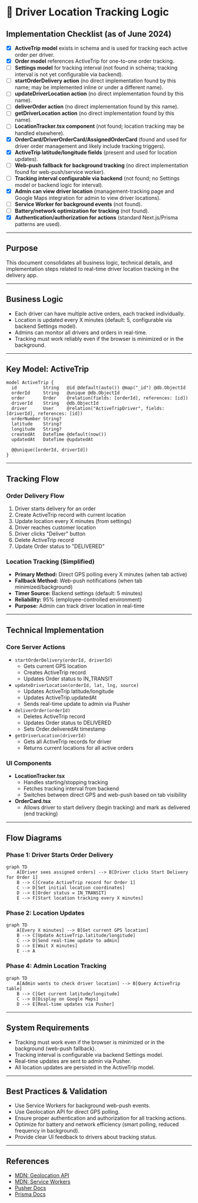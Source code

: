 # 🚚 Driver Location Tracking Logic

## Implementation Checklist (as of June 2024)

- [x] **ActiveTrip model** exists in schema and is used for tracking each active order per driver.
- [x] **Order model** references ActiveTrip for one-to-one order tracking.
- [ ] **Settings model** for tracking interval (not found in schema; tracking interval is not yet configurable via backend).
- [ ] **startOrderDelivery action** (no direct implementation found by this name; may be implemented inline or under a different name).
- [ ] **updateDriverLocation action** (no direct implementation found by this name).
- [ ] **deliverOrder action** (no direct implementation found by this name).
- [ ] **getDriverLocation action** (no direct implementation found by this name).
- [ ] **LocationTracker.tsx component** (not found; location tracking may be handled elsewhere).
- [x] **OrderCard/DriverOrderCard/AssignedOrderCard** (found and used for driver order management and likely include tracking triggers).
- [x] **ActiveTrip latitude/longitude fields** (present and used for location updates).
- [ ] **Web-push fallback for background tracking** (no direct implementation found for web-push/service worker).
- [ ] **Tracking interval configurable via backend** (not found; no Settings model or backend logic for interval).
- [x] **Admin can view driver location** (management-tracking page and Google Maps integration for admin to view driver locations).
- [ ] **Service Worker for background events** (not found).
- [ ] **Battery/network optimization for tracking** (not found).
- [x] **Authentication/authorization for actions** (standard Next.js/Prisma patterns are used).

---

## Purpose
This document consolidates all business logic, technical details, and implementation steps related to real-time driver location tracking in the delivery app.

---

## Business Logic
- Each driver can have multiple active orders, each tracked individually.
- Location is updated every X minutes (default: 5, configurable via backend Settings model).
- Admins can monitor all drivers and orders in real-time.
- Tracking must work reliably even if the browser is minimized or in the background.

---

## Key Model: ActiveTrip
```prisma
model ActiveTrip {
  id          String   @id @default(auto()) @map("_id") @db.ObjectId
  orderId     String   @unique @db.ObjectId
  order       Order    @relation(fields: [orderId], references: [id])
  driverId    String   @db.ObjectId
  driver      User     @relation("ActiveTripDriver", fields: [driverId], references: [id])
  orderNumber String?
  latitude    String?
  longitude   String?
  createdAt   DateTime @default(now())
  updatedAt   DateTime @updatedAt

  @@unique([orderId, driverId])
}
```

---

## Tracking Flow

### Order Delivery Flow
1. Driver starts delivery for an order
2. Create ActiveTrip record with current location
3. Update location every X minutes (from settings)
4. Driver reaches customer location
5. Driver clicks "Deliver" button
6. Delete ActiveTrip record
7. Update Order status to "DELIVERED"

### Location Tracking (Simplified)
- **Primary Method:** Direct GPS polling every X minutes (when tab active)
- **Fallback Method:** Web-push notifications (when tab minimized/background)
- **Timer Source:** Backend settings (default: 5 minutes)
- **Reliability:** 95% (employee-controlled environment)
- **Purpose:** Admin can track driver location in real-time

---

## Technical Implementation

### Core Server Actions
- `startOrderDelivery(orderId, driverId)`
  - Gets current GPS location
  - Creates ActiveTrip record
  - Updates Order status to IN_TRANSIT
- `updateDriverLocation(orderId, lat, lng, source)`
  - Updates ActiveTrip latitude/longitude
  - Updates ActiveTrip.updatedAt
  - Sends real-time update to admin via Pusher
- `deliverOrder(orderId)`
  - Deletes ActiveTrip record
  - Updates Order status to DELIVERED
  - Sets Order.deliveredAt timestamp
- `getDriverLocation(driverId)`
  - Gets all ActiveTrip records for driver
  - Returns current locations for all active orders

### UI Components
- **LocationTracker.tsx**
  - Handles starting/stopping tracking
  - Fetches tracking interval from backend
  - Switches between direct GPS and web-push based on tab visibility
- **OrderCard.tsx**
  - Allows driver to start delivery (begin tracking) and mark as delivered (end tracking)

---

## Flow Diagrams

### Phase 1: Driver Starts Order Delivery
```mermaid
graph TD
    A[Driver sees assigned orders] --> B[Driver clicks Start Delivery for Order 1]
    B --> C[Create ActiveTrip record for Order 1]
    C --> D[Set initial location coordinates]
    D --> E[Order status = IN_TRANSIT]
    E --> F[Start location tracking every X minutes]
```

### Phase 2: Location Updates
```mermaid
graph TD
    A[Every X minutes] --> B[Get current GPS location]
    B --> C[Update ActiveTrip.latitude/longitude]
    C --> D[Send real-time update to admin]
    D --> E[Wait X minutes]
    E --> A
```

### Phase 4: Admin Location Tracking
```mermaid
graph TD
    A[Admin wants to check driver location] --> B[Query ActiveTrip table]
    B --> C[Get current latitude/longitude]
    C --> D[Display on Google Maps]
    D --> E[Real-time updates via Pusher]
```

---

## System Requirements
- Tracking must work even if the browser is minimized or in the background (web-push fallback).
- Tracking interval is configurable via backend Settings model.
- Real-time updates are sent to admin via Pusher.
- All location updates are persisted in the ActiveTrip model.

---

## Best Practices & Validation
- Use Service Workers for background web-push events.
- Use Geolocation API for direct GPS polling.
- Ensure proper authentication and authorization for all tracking actions.
- Optimize for battery and network efficiency (smart polling, reduced frequency in background).
- Provide clear UI feedback to drivers about tracking status.

---

## References
- [MDN: Geolocation API](https://developer.mozilla.org/en-US/docs/Web/API/Geolocation_API)
- [MDN: Service Workers](https://developer.mozilla.org/en-US/docs/Web/API/Service_Worker_API)
- [Pusher Docs](https://pusher.com/docs/)
- [Prisma Docs](https://www.prisma.io/docs/) 